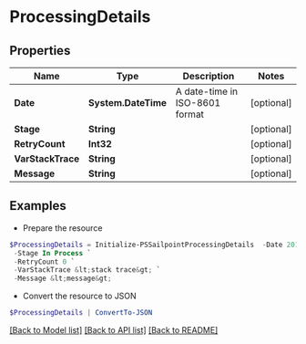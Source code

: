 # ProcessingDetails
## Properties

Name | Type | Description | Notes
------------ | ------------- | ------------- | -------------
**Date** | **System.DateTime** | A date-time in ISO-8601 format | [optional] 
**Stage** | **String** |  | [optional] 
**RetryCount** | **Int32** |  | [optional] 
**VarStackTrace** | **String** |  | [optional] 
**Message** | **String** |  | [optional] 

## Examples

- Prepare the resource
```powershell
$ProcessingDetails = Initialize-PSSailpointProcessingDetails  -Date 2018-06-25T20:22:28.104Z `
 -Stage In Process `
 -RetryCount 0 `
 -VarStackTrace &lt;stack trace&gt; `
 -Message &lt;message&gt;
```

- Convert the resource to JSON
```powershell
$ProcessingDetails | ConvertTo-JSON
```

[[Back to Model list]](../README.md#documentation-for-models) [[Back to API list]](../README.md#documentation-for-api-endpoints) [[Back to README]](../README.md)

